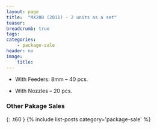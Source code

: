 ```yaml
---
layout: page
title:  "MX200 (2011) - 2 units as a set"
teaser:
breadcrumb: true
tags:
categories:
    - package-sale
header: no
image:
    title:
---
```


- With Feeders: 8mm – 40 pcs.

- With Nozzles – 20 pcs.

### Other Pakage Sales ###
{: .t60 }
{% include list-posts category='package-sale' %}
